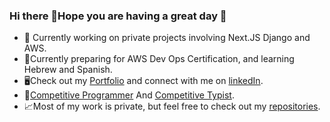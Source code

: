 ### Hi there 👋Hope you are having a great day 🤗
- 🔭 Currently working on private projects involving Next.JS Django and AWS.
- 🌱Currently preparing for AWS Dev Ops Certification, and learning Hebrew and Spanish.
- 🖥️Check out my [Portfolio][5] and connect with me on [linkedIn][4].
- 🏅[Competitive Programmer][3] And [Competitive Typist][2].
- 📈Most of my work is private, but feel free to check out my [repositories][1].

[1]: <https://github.com/TISHARP?tab=repositories>
[2]: <https://data.typeracer.com/pit/profile?user=bevigilantheiscomingback>
[3]: <https://leetcode.com/u/sharpdevtrev/>
[4]: <https://www.linkedin.com/in/trevor-sharp-dev/>
[5]: <https://sharptrev.dev/>
